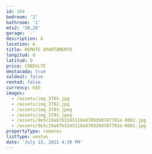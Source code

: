 ```yaml
---
id: 164
bedroom: '2'
bathroom: '1'
mts2: '50,28'
garage: '-'
description: A
location: A
title: REMATE APARTAMENTO
longitud: 0
latitud: 0
price: CONSULTE
destacada: true
soldout: false
rented: false
currency: U$S
images:
  - /assets/img_3765.jpg
  - /assets/img_3762.jpg
  - /assets/img_3703.jpeg
  - /assets/img_3702.jpeg
  - /assets/9e5c19a87b3245118e87892b0787781e-0002.jpg
  - /assets/9e5c19a87b3245118e87892b0787781e-0001.jpg
propertyType: remates
listType: ventas
date: 'July 13, 2021 4:39 PM'
---
```


